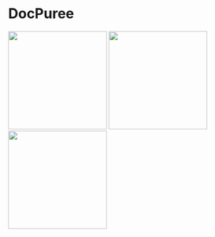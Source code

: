# DocPuree
<div>
<img src="https://user-images.githubusercontent.com/66544606/208816273-ef5ca186-74a0-48a1-9662-5c3fee65d9a5.png" width="200px" />
<img src="https://user-images.githubusercontent.com/66544606/208816277-e3a90c69-5a4c-4326-b7b4-29de3015adc0.png" width="200px" />
<img src="https://user-images.githubusercontent.com/66544606/208816293-f0178a8f-0d2f-471f-94d2-059cede77081.png" width="200px" />
</div>
